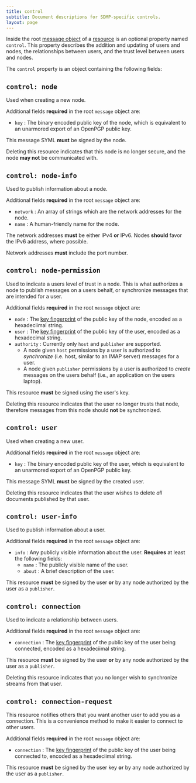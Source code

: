 ```yaml
---
title: control
subtitle: Document descriptions for SDMP-specific controls.
layout: page
---
```



Inside the root [message object](./message) of a [resource](./resource)
is an optional property named `control`. This property describes the
addition and updating of users and nodes, the relationships between
users, and the trust level between users and nodes.

The `control` property is an object containing the following fields:

## `control: node`

Used when creating a new node.

Additional fields **required** in the root `message` object are:

* `key` : The binary encoded public key of the node, which is equivalent to
	an unarmored export of an OpenPGP public key.

This message SYML **must** be signed by the node.

Deleting this resource indicates that this node is no longer secure, and
the node **may not** be communicated with.

## `control: node-info`

Used to publish information about a node.

Additional fields **required** in the root `message` object are:

* `network` : An array of strings which are the network addresses for the node.
* `name` : A human-friendly name for the node.

The network addresses **must** be either IPv4 **or** IPv6. Nodes **should**
favor the IPv6 address, where possible.

Network addresses **must** include the port number.

## `control: node-permission`

Used to indicate a users level of trust in a node. This is what authorizes
a node to publish messages on a users behalf, or synchronize messages that
are intended for a user.

Additional fields **required** in the root `message` object are:

* `node` : The [key fingerprint](./cryptography) of the public key of
	the node, encoded as a hexadeciimal string.
* `user` : The [key fingerprint](./cryptography) of the public key of
	the user, encoded as a hexadecimal string.
* `authority` : Currently only `host` and `publisher` are supported.
	- A node given `host` permissions by a user is authorized to *synchronize* (i.e.
		host, similar to an IMAP server) messages for a user.
	- A node given `publisher` permissions by a user is authorized to *create*
		messages on the users behalf (i.e., an application on the users laptop).

This resource **must** be signed using the user's key.

Deleting this resource indicates that the user no longer trusts that node,
therefore messages from this node should **not** be synchronized.

## `control: user`

Used when creating a new user.

Additional fields **required** in the root `message` object are:

* `key` : The binary encoded public key of the user, which is equivalent to
	an unarmored export of an OpenPGP public key.

This message SYML **must** be signed by the created user.

Deleting this resource indicates that the user wishes to delete
*all* documents published by that user.

## `control: user-info`

Used to publish information about a user.

Additional fields **required** in the root `message` object are:

* `info` : Any publicly visible information about the user. **Requires**
	at least the following fields:
	- `name` : The publicly visible name of the user.
	- `about` : A brief description of the user.

This resource **must** be signed by the user **or** by any node
authorized by the user as a `publisher`.

## `control: connection`

Used to indicate a relationship between users.

Additional fields **required** in the root `message` object are:

* `connection` : The [key fingerprint](./cryptography) of the public key 
	of the user being connected, encoded as a hexadeciimal string.

This resource **must** be signed by the user **or** by any node
authorized by the user as a `publisher`.

Deleting this resource indicates that you no longer wish to synchronize
streams from that user.

## `control: connection-request`

This resource notifies others that you want another user to add
you as a connection. This is a convenience method to make it
easier to connect to other users.

Additional fields **required** in the root `message` object are:

* `connection` : The [key fingerprint](./cryptography) of the public key
	of the user being connected to, encoded as a hexadeciimal string.

This resource **must** be signed by the user key **or** by
any node authorized by the user as a `publisher`.
